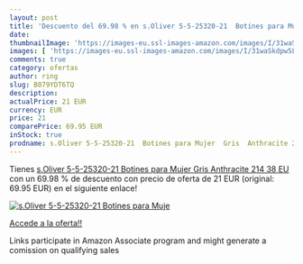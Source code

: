 ```yaml
---
layout: post
title: 'Descuento del 69.98 % en s.Oliver 5-5-25320-21  Botines para Muje'
date: 
thumbnailImage: 'https://images-eu.ssl-images-amazon.com/images/I/31waSkdpw5L._SL200_.jpg'
images: [ 'https://images-eu.ssl-images-amazon.com/images/I/31waSkdpw5L._SL200_.jpg' ]
comments: true
category: ofertas
author: ring
slug: B079YDT6TQ
description:
actualPrice: 21 EUR
currency: EUR
price: 21
comparePrice: 69.95 EUR
inStock: true
prodname: s.Oliver 5-5-25320-21  Botines para Mujer  Gris  Anthracite 214   38 EU
---
```


Tienes [s.Oliver 5-5-25320-21  Botines para Mujer  Gris  Anthracite 214   38 EU](https://www.amazon.es/dp/B079YDT6TQ/?tag=tolees-21) con un 69.98 % de descuento con precio de oferta de 21 EUR (original: 69.95 EUR) en el siguiente enlace!

[![s.Oliver 5-5-25320-21  Botines para Muje](https://images-eu.ssl-images-amazon.com/images/I/31waSkdpw5L._SL200_.jpg)](https://www.amazon.es/dp/B079YDT6TQ/?tag=tolees-21)

[Accede a la oferta!!](https://www.amazon.es/dp/B079YDT6TQ/?tag=tolees-21)

Links participate in Amazon Associate program and might generate a comission on qualifying sales


